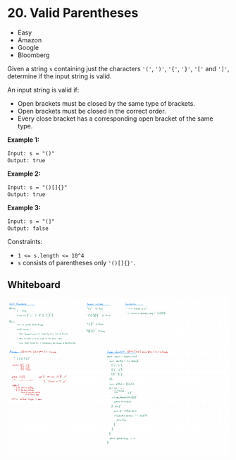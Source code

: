 # 20. Valid Parentheses
- Easy
- Amazon
- Google
- Bloomberg

Given a string `s` containing just the characters `'('`, `')'`, `'{'`, `'}'`,
`'['` and `']'`, determine if the input string is valid.

An input string is valid if:
- Open brackets must be closed by the same type of brackets.
- Open brackets must be closed in the correct order.
- Every close bracket has a corresponding open bracket of the same type.

**Example 1:**
```
Input: s = "()"
Output: true
```

**Example 2:**
```
Input: s = "()[]{}"
Output: true
```

**Example 3:**
```
Input: s = "(]"
Output: false
```

Constraints:
- `1 <= s.length <= 10^4`
- `s` consists of parentheses only `'()[]{}'`.

## Whiteboard
![Whiteboard Image][whiteboard-image]

<!-- Refs -->
[whiteboard-image]: whiteboard.jpg
